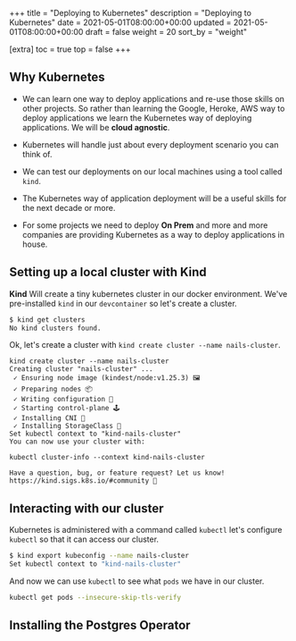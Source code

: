 +++
title = "Deploying to Kubernetes"
description = "Deploying to Kubernetes"
date = 2021-05-01T08:00:00+00:00
updated = 2021-05-01T08:00:00+00:00
draft = false
weight = 20
sort_by = "weight"


[extra]
toc = true
top = false
+++

## Why Kubernetes

* We can learn one way to deploy applications and re-use those skills on other projects. So rather than learning the Google, Heroke, AWS way to deploy applications we learn the Kubernetes way of deploying applications. We will be **cloud agnostic**.

* Kubernetes will handle just about every deployment scenario you can think of.

* We can test our deployments on our local machines using a tool called `kind`.

* The Kubernetes way of application deployment will be a useful skills for the next decade or more.

* For some projects we need to deploy **On Prem** and more and more companies are providing Kubernetes as a way to deploy applications in house.

## Setting up a local cluster with Kind

**Kind** Will create a tiny kubernetes cluster in our docker environment. We've pre-installed `kind` in our `devcontainer` so let's create a cluster.

```sh
$ kind get clusters
No kind clusters found.
```

Ok, let's create a cluster with `kind create cluster --name nails-cluster`.

```sh$ 
kind create cluster --name nails-cluster
Creating cluster "nails-cluster" ...
 ✓ Ensuring node image (kindest/node:v1.25.3) 🖼
 ✓ Preparing nodes 📦  
 ✓ Writing configuration 📜 
 ✓ Starting control-plane 🕹️ 
 ✓ Installing CNI 🔌 
 ✓ Installing StorageClass 💾 
Set kubectl context to "kind-nails-cluster"
You can now use your cluster with:

kubectl cluster-info --context kind-nails-cluster

Have a question, bug, or feature request? Let us know! https://kind.sigs.k8s.io/#community 🙂
```

## Interacting with our cluster

Kubernetes is administered with a command called `kubectl` let's configure `kubectl` so that it can access our cluster.

```sh
$ kind export kubeconfig --name nails-cluster
Set kubectl context to "kind-nails-cluster"
```

And now we can use `kubectl` to see what `pods` we have in our cluster.

```sh
kubectl get pods --insecure-skip-tls-verify
```

## Installing the Postgres Operator